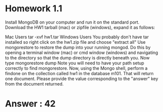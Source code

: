 # Homework 1.1

Install MongoDB on your computer and run it on the standard port.
Download the HW1 tarball (mac) or zipfile (windows), expand it as follows:

Mac Users
tar -xvf hw1.tar
Windows Users
You probably don't have tar installed so right click on the hw1.zip file and choose "extract all"
Use mongorestore to restore the dump into your running mongod. Do this by opening a terminal window (mac) or cmd window (windows) and navigating to the directory so that the dump directory is directly beneath you. Now type
mongorestore dump
Note you will need to have your path setup correctly to find mongorestore.
Now, using the Mongo shell, perform a findone on the collection called hw1 in the database m101. That will return one document. Please provide the value corresponding to the "answer" key from the document returned.

# Answer : 42